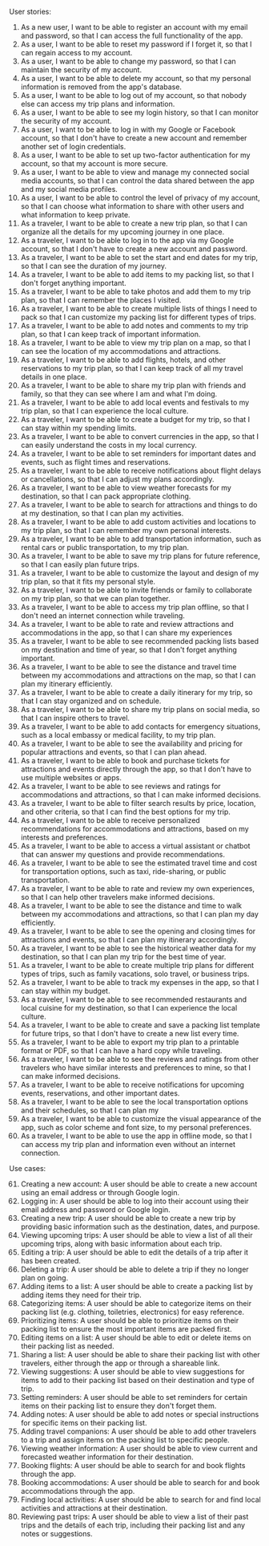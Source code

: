 User stories:

1.	As a new user, I want to be able to register an account with my email and password, so that I can access the full functionality of the app.
2.	As a user, I want to be able to reset my password if I forget it, so that I can regain access to my account.
3.	As a user, I want to be able to change my password, so that I can maintain the security of my account.
4.	As a user, I want to be able to delete my account, so that my personal information is removed from the app's database.
5.	As a user, I want to be able to log out of my account, so that nobody else can access my trip plans and information.
6.	As a user, I want to be able to see my login history, so that I can monitor the security of my account.
7.	As a user, I want to be able to log in with my Google or Facebook account, so that I don't have to create a new account and remember another set of login credentials.
8.	As a user, I want to be able to set up two-factor authentication for my account, so that my account is more secure.
9.	As a user, I want to be able to view and manage my connected social media accounts, so that I can control the data shared between the app and my social media profiles.
10.	As a user, I want to be able to control the level of privacy of my account, so that I can choose what information to share with other users and what information to keep private.
11.	As a traveler, I want to be able to create a new trip plan, so that I can organize all the details for my upcoming journey in one place.
12.	As a traveler, I want to be able to log in to the app via my Google account, so that I don't have to create a new account and password.
13.	As a traveler, I want to be able to set the start and end dates for my trip, so that I can see the duration of my journey.
14.	As a traveler, I want to be able to add items to my packing list, so that I don't forget anything important.
15.	As a traveler, I want to be able to take photos and add them to my trip plan, so that I can remember the places I visited.
16.	As a traveler, I want to be able to create multiple lists of things I need to pack so that I can customize my packing list for different types of trips.
17.	As a traveler, I want to be able to add notes and comments to my trip plan, so that I can keep track of important information.
18.	As a traveler, I want to be able to view my trip plan on a map, so that I can see the location of my accommodations and attractions.
19.	As a traveler, I want to be able to add flights, hotels, and other reservations to my trip plan, so that I can keep track of all my travel details in one place.
20.	As a traveler, I want to be able to share my trip plan with friends and family, so that they can see where I am and what I'm doing.
21.	As a traveler, I want to be able to add local events and festivals to my trip plan, so that I can experience the local culture.
22.	As a traveler, I want to be able to create a budget for my trip, so that I can stay within my spending limits.
23.	As a traveler, I want to be able to convert currencies in the app, so that I can easily understand the costs in my local currency.
24.	As a traveler, I want to be able to set reminders for important dates and events, such as flight times and reservations.
25.	As a traveler, I want to be able to receive notifications about flight delays or cancellations, so that I can adjust my plans accordingly.
26.	As a traveler, I want to be able to view weather forecasts for my destination, so that I can pack appropriate clothing.
27.	As a traveler, I want to be able to search for attractions and things to do at my destination, so that I can plan my activities.
28.	As a traveler, I want to be able to add custom activities and locations to my trip plan, so that I can remember my own personal interests.
29.	As a traveler, I want to be able to add transportation information, such as rental cars or public transportation, to my trip plan.
30.	As a traveler, I want to be able to save my trip plans for future reference, so that I can easily plan future trips.
31.	As a traveler, I want to be able to customize the layout and design of my trip plan, so that it fits my personal style.
32.	As a traveler, I want to be able to invite friends or family to collaborate on my trip plan, so that we can plan together.
33.	As a traveler, I want to be able to access my trip plan offline, so that I don't need an internet connection while traveling.
34.	As a traveler, I want to be able to rate and review attractions and accommodations in the app, so that I can share my experiences
35.	As a traveler, I want to be able to see recommended packing lists based on my destination and time of year, so that I don't forget anything important.
36.	As a traveler, I want to be able to see the distance and travel time between my accommodations and attractions on the map, so that I can plan my itinerary efficiently.
37.	As a traveler, I want to be able to create a daily itinerary for my trip, so that I can stay organized and on schedule.
38.	As a traveler, I want to be able to share my trip plans on social media, so that I can inspire others to travel.
39.	As a traveler, I want to be able to add contacts for emergency situations, such as a local embassy or medical facility, to my trip plan.
40.	As a traveler, I want to be able to see the availability and pricing for popular attractions and events, so that I can plan ahead.
41.	As a traveler, I want to be able to book and purchase tickets for attractions and events directly through the app, so that I don't have to use multiple websites or apps.
42.	As a traveler, I want to be able to see reviews and ratings for accommodations and attractions, so that I can make informed decisions.
43.	As a traveler, I want to be able to filter search results by price, location, and other criteria, so that I can find the best options for my trip.
44.	As a traveler, I want to be able to receive personalized recommendations for accommodations and attractions, based on my interests and preferences.
45.	As a traveler, I want to be able to access a virtual assistant or chatbot that can answer my questions and provide recommendations.
46.	As a traveler, I want to be able to see the estimated travel time and cost for transportation options, such as taxi, ride-sharing, or public transportation.
47.	As a traveler, I want to be able to rate and review my own experiences, so that I can help other travelers make informed decisions.
48.	As a traveler, I want to be able to see the distance and time to walk between my accommodations and attractions, so that I can plan my day efficiently.
49.	As a traveler, I want to be able to see the opening and closing times for attractions and events, so that I can plan my itinerary accordingly.
50.	As a traveler, I want to be able to see the historical weather data for my destination, so that I can plan my trip for the best time of year.
51.	As a traveler, I want to be able to create multiple trip plans for different types of trips, such as family vacations, solo travel, or business trips.
52.	As a traveler, I want to be able to track my expenses in the app, so that I can stay within my budget.
53.	As a traveler, I want to be able to see recommended restaurants and local cuisine for my destination, so that I can experience the local culture.
54.	As a traveler, I want to be able to create and save a packing list template for future trips, so that I don't have to create a new list every time.
55.	As a traveler, I want to be able to export my trip plan to a printable format or PDF, so that I can have a hard copy while traveling.
56.	As a traveler, I want to be able to see the reviews and ratings from other travelers who have similar interests and preferences to mine, so that I can make informed decisions.
57.	As a traveler, I want to be able to receive notifications for upcoming events, reservations, and other important dates.
58.	As a traveler, I want to be able to see the local transportation options and their schedules, so that I can plan my
59.	As a traveler, I want to be able to customize the visual appearance of the app, such as color scheme and font size, to my personal preferences.
60.	As a traveler, I want to be able to use the app in offline mode, so that I can access my trip plan and information even without an internet connection.


Use cases:

61.	Creating a new account: A user should be able to create a new account using an email address or through Google login.
62.	Logging in: A user should be able to log into their account using their email address and password or Google login.
63.	Creating a new trip: A user should be able to create a new trip by providing basic information such as the destination, dates, and purpose.
64.	Viewing upcoming trips: A user should be able to view a list of all their upcoming trips, along with basic information about each trip.
65.	Editing a trip: A user should be able to edit the details of a trip after it has been created.
66.	Deleting a trip: A user should be able to delete a trip if they no longer plan on going.
67.	Adding items to a list: A user should be able to create a packing list by adding items they need for their trip.
68.	Categorizing items: A user should be able to categorize items on their packing list (e.g. clothing, toiletries, electronics) for easy reference.
69.	Prioritizing items: A user should be able to prioritize items on their packing list to ensure the most important items are packed first.
70.	Editing items on a list: A user should be able to edit or delete items on their packing list as needed.
71.	Sharing a list: A user should be able to share their packing list with other travelers, either through the app or through a shareable link.
72.	Viewing suggestions: A user should be able to view suggestions for items to add to their packing list based on their destination and type of trip.
73.	Setting reminders: A user should be able to set reminders for certain items on their packing list to ensure they don't forget them.
74.	Adding notes: A user should be able to add notes or special instructions for specific items on their packing list.
75.	Adding travel companions: A user should be able to add other travelers to a trip and assign items on the packing list to specific people.
76.	Viewing weather information: A user should be able to view current and forecasted weather information for their destination.
77.	Booking flights: A user should be able to search for and book flights through the app.
78.	Booking accommodations: A user should be able to search for and book accommodations through the app.
79.	Finding local activities: A user should be able to search for and find local activities and attractions at their destination.
80.	Reviewing past trips: A user should be able to view a list of their past trips and the details of each trip, including their packing list and any notes or suggestions.

